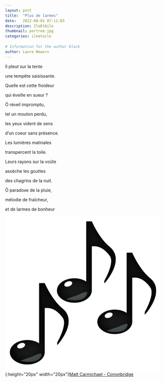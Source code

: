 ```yaml
---
layout: post
title:  "Plus de larmes"
date:   2022-08-01 07:11:03
description: IleEtAile
thumbnail: portree.jpg
categories: ileetaile

# Information for the author block
author: Laure Neworx
---
```


Il pleut sur la tente

une tempête saisissante.
 
Quelle est cette froideur 

qui éveille en sueur ?

Ô réveil impromptu, 

tel un mouton perdu, 

les yeux vident de sens

d’un coeur sans présence.

Les lumières matinales

transpercent la toile. 

Leurs rayons sur la voûte 

assèche les gouttes

des chagrins de la nuit. 

Ô paradoxe de la pluie,

mélodie de fraîcheur, 

et de larmes de bonheur 


![](/assets/img/notes.png){:height="20px" width="20px"}[Matt Carmichael - Cononbridge][link1] 

[link1]: https://www.youtube.com/watch?v=jDgxt4Hh0hk

<br/>
<br/>




